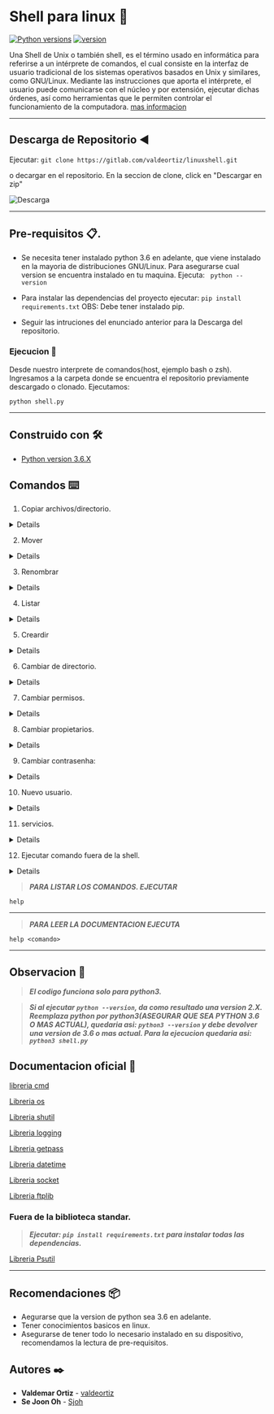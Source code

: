 # Shell para linux 🚀

[![Python versions](https://img.shields.io/badge/Python-%3Ev3.6-blue)](https://python.org/) [![version](https://img.shields.io/badge/Version-v1.0-blue)](https://gitlab.com/valdeortiz/linuxshell)

Una Shell de Unix o también shell, es el término usado en informática para referirse a un intérprete de comandos, el cual consiste en la interfaz de usuario tradicional de los sistemas operativos basados en Unix y similares, como GNU/Linux.
Mediante las instrucciones que aporta el intérprete, el usuario puede comunicarse con el núcleo y por extensión, ejecutar dichas órdenes, así como herramientas que le permiten controlar el funcionamiento de la computadora. 
[mas informacion](https://es.wikipedia.org/wiki/Shell_de_Unix)

*** 
## Descarga de Repositorio :arrow_backward:

Ejecutar: ``` git clone https://gitlab.com/valdeortiz/linuxshell.git ```



o decargar en el repositorio. En la seccion de clone, click en "Descargar en zip"



![Descarga](https://i.imgur.com/3JZUE96.png)

***

## Pre-requisitos 📋.

- Se necesita tener instalado python 3.6 en adelante, que viene instalado en la mayoria de distribuciones GNU/Linux. Para asegurarse cual version se encuentra instalado en tu maquina. Ejecuta: ``` python --version```

- Para instalar las dependencias del proyecto ejecutar: ```pip install requirements.txt``` OBS: Debe tener instalado pip.

- Seguir las intruciones del enunciado anterior para la Descarga del repositorio.


### Ejecucion 🔩
Desde nuestro interprete de comandos(host, ejemplo bash o zsh). Ingresamos a la carpeta donde se encuentra el repositorio previamente descargado o clonado. Ejecutamos:

    python shell.py

***

## Construido con 🛠️

- [Python version 3.6.X](https://www.python.org/ "Pagina oficial del lenguaje de programacion Python")


## Comandos ⌨️

1. Copiar archivos/directorio.

<details>

**Descripcion:**
Copia un archivo o directorio de un lugar a otro 

**Argumentos:**
- Archivo1: El archivo a ser copiado.
- ruta Destino: Ruta destino.

Examples:

```copia archivo1 destino```

**Retorno:**
En caso de realizar con exito la copia se imprime un mensaje de exito.
En caso de producirse un error se imprime un mensaje del error producido.

</details>

2. Mover

<details>

**Descripcion:**
Mueve un archivo o directorio de una ruta a otra. 

**Argumentos:**
- Archivo1: El archivo a ser movido.
- ruta Destino: Ruta destino.

Examples:

```mover archivo1 destino```

**Retorno:**
En caso de realizar con exito la copia se imprime un mensaje de exito.
En caso de producirse un error se imprime un mensaje del error producido.

</details>

3. Renombrar

<details>

**Descripcion:**
Renombrar un archivo o directorio.

**Argumentos:**
- Archivo1: El archivo a ser renombrado.
- nombre a colocar: Nmobre deseado.

Examples:

```renombrar archivoActual nombreNuevo```

**Retorno:**
En caso de realizar con exito la copia se imprime un mensaje de exito.
En caso de producirse un error se imprime un mensaje del error producido.

</details>

4. Listar

<details>

**Descripcion:**
Lista el contenido del directorio actual. OBS: tambien imprime los archivos ocultos.

**Argumentos:**
- sin argumentos lista el directorio altual.
- con el argumento [ruta] : lista el directorio colocado en [ruta]

Examples:

```listar ruta```

**Retorno:**
En caso de realizar con exito la copia se imprime un mensaje de exito.
En caso de producirse un error se imprime un mensaje del error producido.

</details>

5. Creardir

<details>

**Descripcion:**
Crea un directorio nuevo en el directorio actual.

**Argumentos:**
- nombre : nombre del directorio a ser creado.

Examples:

```creadir nombre```

**Retorno:**
En caso de realizar con exito la copia se imprime un mensaje de exito.
En caso de producirse un error se imprime un mensaje del error producido.

</details>

6. Cambiar de directorio.
<details>

**Descripcion:**
Cambiar de directorio.

**Argumentos:**
- ruta Destino: Ruta a ser dirigido.

Examples:

``` ir destino```

**Retorno:**
En caso de realizar con exito la copia se imprime un mensaje de exito.
En caso de producirse un error se imprime un mensaje del error producido.

</details>

7. Cambiar permisos.

<details>

**Descripcion:**
Cambiar de permisos de un archivo.

**Argumentos:**
- Archivo: El archivo a ser cambiado.
- permisos: Los permisos deseados.

Examples:

```cambiarpermisos archivo permisos```

**Retorno:**
En caso de realizar con exito la copia se imprime un mensaje de exito.
En caso de producirse un error se imprime un mensaje del error producido.

</details>

8. Cambiar propietarios.

<details>

**Descripcion:**
 Cambiar de propietarios de un archivo.

**Argumentos:**
- Archivo1: El archivo a ser copiado.
- id propietario deseado:id del propietario nuevo.
- id del grupo: id del grupo a ser asignado.

Examples:

```cambiarpropietario propietarios archivo1 Idpropietario idGrupo```

**Retorno:**
En caso de realizar con exito la copia se imprime un mensaje de exito.
En caso de producirse un error se imprime un mensaje del error producido.

</details>

9. Cambiar contrasenha:

<details>

**Descripcion:**
 Cambiar contrasena de un usuario.

**Argumentos:**
- usuario: usuario a ser cambiado su contrasenha

Examples:

```cambiarcontra archivo1 destino```

**Retorno:**
En caso de realizar con exito la copia se imprime un mensaje de exito.
En caso de producirse un error se imprime un mensaje del error producido.

</details>

10. Nuevo usuario.

<details>

**Descripcion:**
Crear un usuario en el archivo usuarios_log que esta en /var/log/usuarios_log

**Argumentos:**
- nombre: Nombre del usuario a ser ingresado al usuarios_log.
- Horario de entrada: su horario de entrada.
- horario de salida: su horario maximo.
- ip: su lista de posibles conexiones. 

Examples:

```usuario mombre horario_entrada horario_salida ips```

**Retorno:**
En caso de realizar con exito la copia se imprime un mensaje de exito.
En caso de producirse un error se imprime un mensaje del error producido.

</details>

11. servicios.

<details>

**Descripcion:**
Levanta o apaga demonios.

**Argumentos:**
- demonio: nombre del demonio.
- accion: accion a ejecutar

Examples:

```servicio demonio accion```

**Retorno:**
En caso de realizar con exito la copia se imprime un mensaje de exito.
En caso de producirse un error se imprime un mensaje del error producido.

</details>

12. Ejecutar comando fuera de la shell.

<details>

**Descripcion:**
Ejecuta cualquier comando de del Interprete de comando Host.

**Argumentos:**
- comando: comando a ser ejecutado.

Examples:

```ejecutar comando```

**Retorno:**
En caso de realizar con exito la copia se imprime un mensaje de exito.
En caso de producirse un error se imprime un mensaje del error producido.

</details>

> ***PARA LISTAR LOS COMANDOS. EJECUTAR***

    help

---


> ***PARA LEER LA DOCUMENTACION EJECUTA***

    help <comando>

---

## Observacion 📢 

> ***El codigo funciona solo para python3.***

> ***Si al ejecutar `python --version`, da como resultado una version 2.X. Reemplaza python por python3(ASEGURAR QUE SEA PYTHON 3.6 O MAS ACTUAL), quedaria asi: `python3 --version` y debe devolver una version de 3.6 o mas actual. Para la ejecucion quedaria asi: `python3 shell.py`***


## Documentacion oficial 📄

[libreria cmd](https://docs.python.org/3/library/cmd.html "Construccion de un interprete de comandos")

[Libreria os](https://docs.python.org/3/library/os.html "Operaciones del s.o.")

[Libreria shutil](https://docs.python.org/3/library/shutil.html "Operaciones con archivos")

[Libreria logging](https://docs.python.org/3/library/logging.html#module-logging "Registros/Log")

[Libreria getpass](https://docs.python.org/3/library/getpass.html "manejo de contrasenhas")

[Libreria datetime](https://docs.python.org/3/library/datetime.html "manejo de fecha/hora")

[Libreria socket](https://docs.python.org/3/library/socket.html "interfaz de red")

[Libreria ftplib](https://docs.python.org/3/library/ftplib.html "protocolo ftp")

### Fuera de la biblioteca standar.

> ***Ejecutar: ```pip install requirements.txt``` para instalar todas las dependencias.***


[Libreria Psutil](https://psutil.readthedocs.io/en/latest/ "procesos/demonios")

***

## Recomendaciones 📦

- Aegurarse que la version de python sea 3.6 en adelante.
- Tener conocimientos basicos en linux.
- Asegurarse de tener todo lo necesario instalado en su dispositivo, recomendamos la lectura de pre-requisitos.

## Autores ✒️

* **Valdemar Ortiz** - [valdeortiz](https://github.com/valdeortiz)
* **Se Joon Oh** -  [Sjoh](https://gitlab.com/SJO)